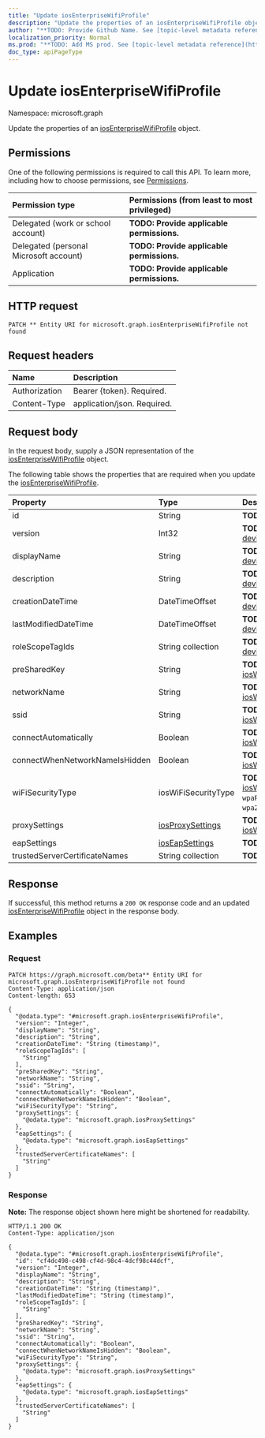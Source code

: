 ```yaml
---
title: "Update iosEnterpriseWifiProfile"
description: "Update the properties of an iosEnterpriseWifiProfile object."
author: "**TODO: Provide Github Name. See [topic-level metadata reference](https://msgo.azurewebsites.net/add/document/guidelines/metadata.html#topic-level-metadata)**"
localization_priority: Normal
ms.prod: "**TODO: Add MS prod. See [topic-level metadata reference](https://msgo.azurewebsites.net/add/document/guidelines/metadata.html#topic-level-metadata)**"
doc_type: apiPageType
---
```


# Update iosEnterpriseWifiProfile
Namespace: microsoft.graph

Update the properties of an [iosEnterpriseWifiProfile](../resources/iosenterprisewifiprofile.md) object.

## Permissions
One of the following permissions is required to call this API. To learn more, including how to choose permissions, see [Permissions](/graph/permissions-reference).

|Permission type|Permissions (from least to most privileged)|
|:---|:---|
|Delegated (work or school account)|**TODO: Provide applicable permissions.**|
|Delegated (personal Microsoft account)|**TODO: Provide applicable permissions.**|
|Application|**TODO: Provide applicable permissions.**|

## HTTP request

<!-- {
  "blockType": "ignored"
}
-->
``` http
PATCH ** Entity URI for microsoft.graph.iosEnterpriseWifiProfile not found
```

## Request headers
|Name|Description|
|:---|:---|
|Authorization|Bearer {token}. Required.|
|Content-Type|application/json. Required.|

## Request body
In the request body, supply a JSON representation of the [iosEnterpriseWifiProfile](../resources/iosenterprisewifiprofile.md) object.

The following table shows the properties that are required when you update the [iosEnterpriseWifiProfile](../resources/iosenterprisewifiprofile.md).

|Property|Type|Description|
|:---|:---|:---|
|id|String|**TODO: Add Description** Inherited from [entity](../resources/entity.md)|
|version|Int32|**TODO: Add Description** Inherited from [deviceManagementResourceAccessProfileBase](../resources/intune-devicemanagementresourceaccessprofilebase.md)|
|displayName|String|**TODO: Add Description** Inherited from [deviceManagementResourceAccessProfileBase](../resources/intune-devicemanagementresourceaccessprofilebase.md)|
|description|String|**TODO: Add Description** Inherited from [deviceManagementResourceAccessProfileBase](../resources/intune-devicemanagementresourceaccessprofilebase.md)|
|creationDateTime|DateTimeOffset|**TODO: Add Description** Inherited from [deviceManagementResourceAccessProfileBase](../resources/intune-devicemanagementresourceaccessprofilebase.md)|
|lastModifiedDateTime|DateTimeOffset|**TODO: Add Description** Inherited from [deviceManagementResourceAccessProfileBase](../resources/intune-devicemanagementresourceaccessprofilebase.md)|
|roleScopeTagIds|String collection|**TODO: Add Description** Inherited from [deviceManagementResourceAccessProfileBase](../resources/intune-devicemanagementresourceaccessprofilebase.md)|
|preSharedKey|String|**TODO: Add Description** Inherited from [iosWifiProfile](../resources/ioswifiprofile.md)|
|networkName|String|**TODO: Add Description** Inherited from [iosWifiProfile](../resources/ioswifiprofile.md)|
|ssid|String|**TODO: Add Description** Inherited from [iosWifiProfile](../resources/ioswifiprofile.md)|
|connectAutomatically|Boolean|**TODO: Add Description** Inherited from [iosWifiProfile](../resources/ioswifiprofile.md)|
|connectWhenNetworkNameIsHidden|Boolean|**TODO: Add Description** Inherited from [iosWifiProfile](../resources/ioswifiprofile.md)|
|wiFiSecurityType|iosWiFiSecurityType|**TODO: Add Description** Inherited from [iosWifiProfile](../resources/ioswifiprofile.md). Possible values are: `open`, `wpaPersonal`, `wpaEnterprise`, `wep`, `wpa2Enterprise`.|
|proxySettings|[iosProxySettings](../resources/intune-iosproxysettings.md)|**TODO: Add Description** Inherited from [iosWifiProfile](../resources/ioswifiprofile.md)|
|eapSettings|[iosEapSettings](../resources/intune-ioseapsettings.md)|**TODO: Add Description**|
|trustedServerCertificateNames|String collection|**TODO: Add Description**|



## Response

If successful, this method returns a `200 OK` response code and an updated [iosEnterpriseWifiProfile](../resources/iosenterprisewifiprofile.md) object in the response body.

## Examples

### Request
<!-- {
  "blockType": "request",
  "name": "update_iosenterprisewifiprofile"
}
-->
``` http
PATCH https://graph.microsoft.com/beta** Entity URI for microsoft.graph.iosEnterpriseWifiProfile not found
Content-Type: application/json
Content-length: 653

{
  "@odata.type": "#microsoft.graph.iosEnterpriseWifiProfile",
  "version": "Integer",
  "displayName": "String",
  "description": "String",
  "creationDateTime": "String (timestamp)",
  "roleScopeTagIds": [
    "String"
  ],
  "preSharedKey": "String",
  "networkName": "String",
  "ssid": "String",
  "connectAutomatically": "Boolean",
  "connectWhenNetworkNameIsHidden": "Boolean",
  "wiFiSecurityType": "String",
  "proxySettings": {
    "@odata.type": "microsoft.graph.iosProxySettings"
  },
  "eapSettings": {
    "@odata.type": "microsoft.graph.iosEapSettings"
  },
  "trustedServerCertificateNames": [
    "String"
  ]
}
```


### Response
**Note:** The response object shown here might be shortened for readability.
<!-- {
  "blockType": "response",
  "truncated": true
}
-->
``` http
HTTP/1.1 200 OK
Content-Type: application/json

{
  "@odata.type": "#microsoft.graph.iosEnterpriseWifiProfile",
  "id": "cf4dc498-c498-cf4d-98c4-4dcf98c44dcf",
  "version": "Integer",
  "displayName": "String",
  "description": "String",
  "creationDateTime": "String (timestamp)",
  "lastModifiedDateTime": "String (timestamp)",
  "roleScopeTagIds": [
    "String"
  ],
  "preSharedKey": "String",
  "networkName": "String",
  "ssid": "String",
  "connectAutomatically": "Boolean",
  "connectWhenNetworkNameIsHidden": "Boolean",
  "wiFiSecurityType": "String",
  "proxySettings": {
    "@odata.type": "microsoft.graph.iosProxySettings"
  },
  "eapSettings": {
    "@odata.type": "microsoft.graph.iosEapSettings"
  },
  "trustedServerCertificateNames": [
    "String"
  ]
}
```

